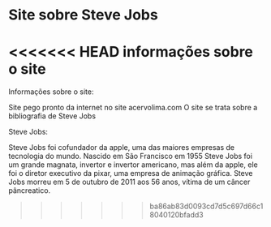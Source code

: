 # Site sobre Steve Jobs
<<<<<<< HEAD
informações sobre o site 
=======
Informações sobre o site:

Site pego pronto da internet no site acervolima.com
O site se trata sobre a bibliografia de Steve Jobs

Steve Jobs:

Steve Jobs foi cofundador da apple, uma das maiores empresas de tecnologia do mundo.
Nascido em São Francisco em 1955 Steve Jobs foi um grande magnata, invertor e invertor americano, mas além da apple, ele foi o diretor executivo da pixar, uma empresa de animação gráfica.
Steve Jobs morreu em 5 de outubro de 2011 aos 56 anos, vítima de um câncer pâncreatico.
>>>>>>> ba86ab83d0093cd7d5c697d66c18040120bfadd3
